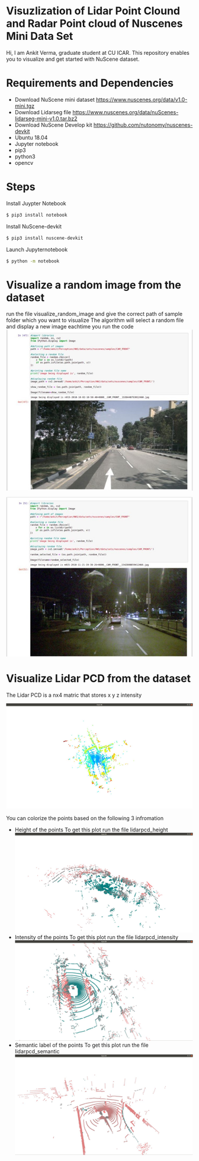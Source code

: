 # Visuzlization of Lidar Point Clound and Radar Point cloud of Nuscenes Mini Data Set 

Hi, I am Ankit Verma, graduate student at CU ICAR. This repository enables you to visualize and get started with NuScene dataset.

# Requirements and Dependencies

  - Download NuScene mini dataset https://www.nuscenes.org/data/v1.0-mini.tgz
  - Download Lidarseg file https://www.nuscenes.org/data/nuScenes-lidarseg-mini-v1.0.tar.bz2
  - Download NuScene Develop kit https://github.com/nutonomy/nuscenes-devkit
  - Ubuntu 18.04
  - Jupyter notebook
  - pip3
  - python3
  - opencv
 
# Steps
Install Juypter Notebook 
```sh
$ pip3 install notebook
```
Install NuScene-devkit 
```sh
$ pip3 install nuscene-devkit
```
Launch Jupyternotebook
```sh
$ python -m notebook
```

# Visualize a random image from the dataset
run the file visualize_random_image and give the correct path of sample folder which you want to visualize
The algorithm will select a random file and display a new image eachtime you run the code
![Visualizing a random image from CAM_FRONT](https://github.com/ankitcivic/Visualize_NuScene_dataset/blob/main/images/visualize_image.jpg)

![Visualizing a random image from CAM_FRONT](https://github.com/ankitcivic/Visualize_NuScene_dataset/blob/main/images/visualize_image2.jpg)

# Visualize Lidar PCD from the dataset
The Lidar PCD is a nx4 matric that stores x y z intensity

![Visualizing Lidar PCD](https://github.com/ankitcivic/Visualize_NuScene_dataset/blob/main/images/visualize_lidarpcd.jpg)

You can colorize the points based on the following 3 infromation
- Height of the points
To get this plot run the file lidarpcd_height
![Visualizing Lidar PCD](https://github.com/ankitcivic/Visualize_NuScene_dataset/blob/main/images/lidarpcd_height.jpg)
- Intensity of the points
To get this plot run the file lidarpcd_intensity
![Visualizing Lidar PCD](https://github.com/ankitcivic/Visualize_NuScene_dataset/blob/main/images/lidarpcd_intensity.jpg)
- Semantic label of the points
To get this plot run the file lidarpcd_semantic
![Visualizing Lidar PCD](https://github.com/ankitcivic/Visualize_NuScene_dataset/blob/main/images/lidarpcd_semantic.jpg)
